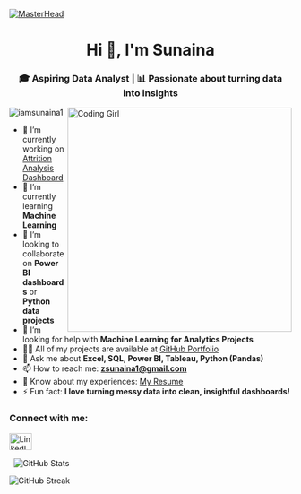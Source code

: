 <!-- MasterHead Banner (Data Analytics Animation) -->
[![MasterHead](https://media.giphy.com/media/v1.Y2lkPTc5MGI3NjExa2NxcWgybTZuMHZ0bzZhbnJlYzV6enhoYWZmM2d4a2h2bXdwYTZqbCZlcD12MV9naWZzX3NlYXJjaCZjdD1n/HUu7Iwe4CkNvWJIE2h/giphy.gif)](https://github.com/iamsunaina1)

<h1 align="center">Hi 👋, I'm Sunaina</h1>
<h3 align="center">🎓 Aspiring Data Analyst | 📊 Passionate about turning data into insights</h3>

<!-- Right-side GIF (Coding Girl) -->
<img align="right" alt="Coding Girl" width="400" src="https://media.tenor.com/7G4Z-Nl0D1sAAAAC/coding-girl.gif" />

<p align="left">
  <img src="https://komarev.com/ghpvc/?username=iamsunaina1&label=Profile%20views&color=0e75b6&style=flat" alt="iamsunaina1" />
</p>

- 🔭 I’m currently working on [Attrition Analysis Dashboard](https://github.com/iamsunaina1/Employee-attrition-analysis-Tableau)
- 🌱 I’m currently learning **Machine Learning**
- 👯 I’m looking to collaborate on **Power BI dashboards** or **Python data projects**
- 🤝 I’m looking for help with **Machine Learning for Analytics Projects**
- 👨‍💻 All of my projects are available at [GitHub Portfolio](https://github.com/iamsunaina1)
- 💬 Ask me about **Excel, SQL, Power BI, Tableau, Python (Pandas)**
- 📫 How to reach me: **zsunaina1@gmail.com**
- 📄 Know about my experiences: [My Resume](https://drive.google.com/your-resume-link)
- ⚡ Fun fact: **I love turning messy data into clean, insightful dashboards!**

<h3 align="left">Connect with me:</h3>
<p align="left">
  <a href="https://linkedin.com/in/sunaina-p-a-9704ba372" target="blank">
    <img align="center" src="https://raw.githubusercontent.com/rahuldkjain/github-profile-readme-generator/master/src/images/icons/Social/linked-in-alt.svg" alt="LinkedIn" height="30" width="40" />
  </a>
</p>

<p>&nbsp;
  <img align="center" src="https://github-readme-stats.vercel.app/api?username=iamsunaina1&show_icons=true&locale=en" alt="GitHub Stats" />
</p>

<p>
  <img align="center" src="https://github-readme-streak-stats.herokuapp.com/?user=iamsunaina1" alt="GitHub Streak" />
</p>

